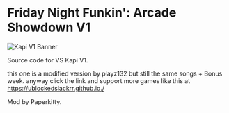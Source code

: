 # Friday Night Funkin': Arcade Showdown V1

![Kapi V1 Banner](https://github.com/user-attachments/assets/9c833e7c-b7e8-47b8-a6c7-f31b66449e73)

Source code for VS Kapi V1.

this one is a modified version by playz132 but still the same songs + Bonus week.
anyway click the link and support more games like this at https://ublockedslackrr.github.io./


Mod by Paperkitty.
